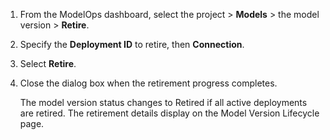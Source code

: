 1.  From the ModelOps dashboard, select the project > **Models** > the model version > **Retire**.


1.  Specify the **Deployment ID** to retire, then **Connection**.


1.  Select **Retire**.


1.  Close the dialog box when the retirement progress completes.

    The model version status changes to Retired if all active deployments are retired. The retirement details display on the Model Version Lifecycle page.



